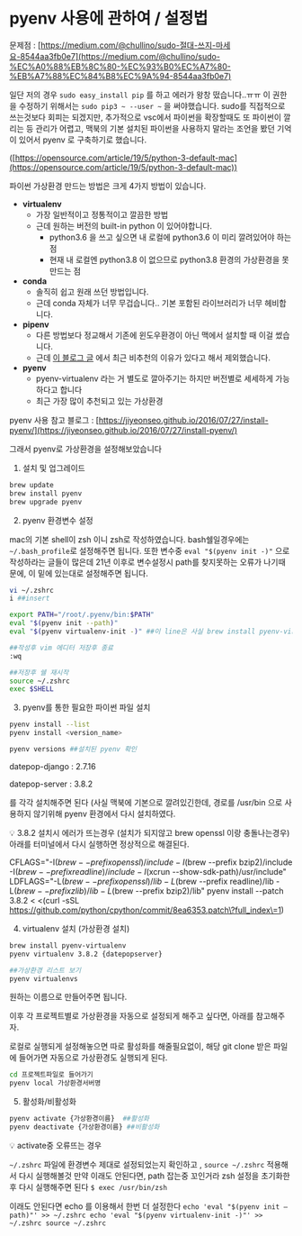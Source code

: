 # pyenv 사용에 관하여 / 설정법

문제점 : [https://medium.com/@chullino/sudo-절대-쓰지-마세요-8544aa3fb0e7](https://medium.com/@chullino/sudo-%EC%A0%88%EB%8C%80-%EC%93%B0%EC%A7%80-%EB%A7%88%EC%84%B8%EC%9A%94-8544aa3fb0e7)

일단 저의 경우 `sudo easy_install pip` 를 하고 에러가 왕창 떴습니다..ㅠㅠ 
이 권한을 수정하기 위해서는 `sudo pip3 ~ --user ~` 을 써야했습니다. sudo를 직접적으로 쓰는것보다 회피는 되겠지만, 추가적으로 vsc에서 파이썬을 확장할때도 또 파이썬이 깔리는 등 관리가 어렵고, 맥북의 기본 설치된 파이썬을 사용하지 말라는 조언을 봤던 기억이 있어서 pyenv 로 구축하기로 했습니다. 

([https://opensource.com/article/19/5/python-3-default-mac](https://opensource.com/article/19/5/python-3-default-mac))

파이썬 가상환경 만드는 방법은 크게 4가지 방법이 있습니다.

- **virtualenv**
    - 가장 일반적이고 정통적이고 깔끔한 방법
    - 근데 원하는 버전의 built-in python 이 있어야합니다.
        - python3.6 을 쓰고 싶으면 내 로컬에 python3.6 이 미리 깔려있어야 하는 점
        - 현재 내 로컬엔 python3.8 이 없으므로 python3.8 환경의 가상환경을 못 만드는 점
- **conda**
    - 솔직히 쉽고 원래 쓰던 방법입니다.
    - 근데 conda 자체가 너무 무겁습니다.. 기본 포함된 라이브러리가 너무 헤비합니다.
- **pipenv**
    - 다른 방법보다 정교해서 기존에 윈도우환경이 아닌 맥에서 설치할 때 이걸 썼습니다.
    - 근데  [이 블로그 글](https://velog.io/@doondoony/pipenv-101) 에서 최근 비추천의 이유가 있다고 해서 제외했습니다.
- **pyenv**
    - pyenv-virtualenv 라는 거 별도로 깔아주기는 하지만 버전별로 세세하게 가능하다고 합니다
    - 최근 가장 많이 추천되고 있는 가상환경

pyenv 사용 참고 블로그 : [https://jiyeonseo.github.io/2016/07/27/install-pyenv/](https://jiyeonseo.github.io/2016/07/27/install-pyenv/)

그래서 pyenv로 가상환경을 설정해보았습니다

1. 설치 및 업그레이드 

```bash
brew update
brew install pyenv
brew upgrade pyenv
```

2. pyenv 환경변수 설정

mac의 기본 shell이 zsh 이니 zsh로 작성하였습니다. bash쉘일경우에는 `~/.bash_profile`로 설정해주면 됩니다.  또한 변수중 `eval "$(pyenv init -)"` 으로 작성하라는 글들이 많은데 21년 이후로 변수설정시 path를 찾지못하는 오류가 나기때문에, 이 밑에 있는대로 설정해주면 됩니다.

```bash
vi ~/.zshrc
i ##insert 

export PATH="/root/.pyenv/bin:$PATH"
eval "$(pyenv init --path)" 	  	 
eval "$(pyenv virtualenv-init -)" ##이 line은 사실 brew install pyenv-virtualenv 설치후 적용해야한다.

##작성후 vim 에디터 저장후 종료
:wq

##저장후 쉘 재시작
source ~/.zshrc
exec $SHELL
```

3. pyenv를 통한 필요한 파이썬 파일 설치

```bash
pyenv install --list
pyenv install <version_name> 

pyenv versions ##설치된 pyenv 확인
```

datepop-django  : 2.7.16

datepop-server : 3.8.2

를 각각 설치해주면 된다 (사실 맥북에 기본으로 깔려있긴한데, 경로를 /usr/bin 으로 사용하지 않기위해 pyenv 환경에서 다시 설치하였다.

<aside>
💡 3.8.2 설치시 에러가 뜨는경우 (설치가 되지않고 brew openssl 이랑 충돌나는경우)
아래를 터미널에서 다시 실행하면 정상적으로 해결된다.

CFLAGS="-I$(brew --prefix openssl)/include -I$(brew --prefix bzip2)/include -I$(brew --prefix readline)/include -I$(xcrun --show-sdk-path)/usr/include" LDFLAGS="-L$(brew --prefix openssl)/lib -L$(brew --prefix readline)/lib -L$(brew --prefix zlib)/lib -L$(brew --prefix bzip2)/lib" pyenv install --patch 3.8.2 < <(curl -sSL https://github.com/python/cpython/commit/8ea6353.patch\?full_index\=1)

</aside>

4. virtualenv 설치 (가상환경 설치)

```bash
brew install pyenv-virtualenv
pyenv virtualenv 3.8.2 {datepopserver} 

##가상환경 리스트 보기
pyenv virtualenvs
```

원하는 이름으로 만들어주면 됩니다.

이후 각 프로젝트별로 가상환경을 자동으로 설정되게 해주고 싶다면, 아래를 참고해주자.

로컬로 실행되게 설정해놓으면 따로 활성화를 해줄필요없이, 해당 git clone 받은 파일에 들어가면 자동으로 가상환경도 실행되게 된다.

```bash
cd 프로젝트파일로 들어가기
pyenv local 가상환경서버명
```

5. 활성화/비활성화 

```bash
pyenv activate {가상환경이름}  ##활성화
pyenv deactivate {가상환경이름} ##비활성화
```

<aside>
💡 activate중 오류뜨는 경우

`~/.zshrc` 파일에 환경변수 제대로 설정되었는지 확인하고 ,
`source ~/.zshrc` 적용해서 다시 실행해볼것
만약 이래도 안된다면, path 잡는중 꼬인거라 zsh 설정을 초기화한후 다시 실행해주면 된다
`$ exec /usr/bin/zsh`

이래도 안된다면 echo 를 이용해서 한번 더 설정한다
`echo 'eval "$(pyenv init —path)"' >> ~/.zshrc
 echo 'eval "$(pyenv virtualenv-init -)"' >> ~/.zshrc
 source ~/.zshrc`

</aside>
